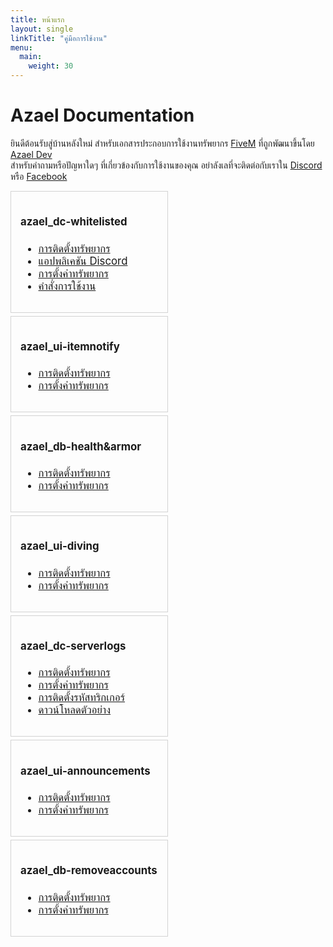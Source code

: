 ```yaml
---
title: หน้าแรก
layout: single
linkTitle: "คู่มือการใช้งาน"
menu:
  main:
    weight: 30
---
```


Azael Documentation
===================

ยินดีต้อนรับสู่บ้านหลังใหม่ สำหรับเอกสารประกอบการใช้งานทรัพยากร [FiveM][fivem] ที่ถูกพัฒนาขึ้นโดย [Azael Dev][home] <br>
สำหรับคำถามหรือปัญหาใดๆ ที่เกี่ยวข้องกับการใช้งานของคุณ อย่าลังเลที่จะติดต่อกับเราใน [Discord][discord] หรือ [Facebook][facebook]

<div style="font-size: 0;">
  <div style="width: 50%; vertical-align: top; display: inline-block; font-size: 1.05rem; padding-right: 5px;">
    <div style="border: 1px solid lightgray; padding: 15px; margin-bottom: 5px;">
      <h4>azael_dc-whitelisted</h4>
      <ul>
        <li><a href="/docs/azael_dc-whitelisted/installation">การติดตั้งทรัพยากร</a></li>
        <li><a href="/docs/azael_dc-whitelisted/application">แอปพลิเคชัน Discord</a></li>
        <li><a href="/docs/azael_dc-whitelisted/config">การตั้งค่าทรัพยากร</a></li>
        <li><a href="/docs/azael_dc-whitelisted/command">คำสั่งการใช้งาน</a></li>
      </ul>
    </div>
    <div style="border: 1px solid lightgray; padding: 15px; margin-bottom: 5px;">
      <h4>azael_ui-itemnotify</h4>
      <ul>
        <li><a href="/docs/azael_ui-itemnotify/installation">การติดตั้งทรัพยากร</a></li>
        <li><a href="/docs/azael_ui-itemnotify/config">การตั้งค่าทรัพยากร</a></li>
      </ul>
    </div>
    <div style="border: 1px solid lightgray; padding: 15px; margin-bottom: 5px;">
      <h4>azael_db-health&armor</h4>
      <ul>
        <li><a href="/docs/azael-db-healandarmor/installation">การติดตั้งทรัพยากร</a></li>
        <li><a href="/docs/azael-db-healandarmor/config">การตั้งค่าทรัพยากร</a></li>
      </ul>
    </div>
    <div style="border: 1px solid lightgray; padding: 15px; margin-bottom: 5px;">
      <h4>azael_ui-diving</h4>
      <ul>
        <li><a href="/docs/azael_ui-diving/installation">การติดตั้งทรัพยากร</a></li>
        <li><a href="/docs/azael_ui-diving/config">การตั้งค่าทรัพยากร</a></li>
      </ul>
    </div>
  </div>
  <div style="width: 50%; vertical-align: top; display: inline-block; font-size: 1.05rem;">
    <div style="border: 1px solid lightgray; padding: 15px; margin-bottom: 5px;">
      <h4>azael_dc-serverlogs</h4>
      <ul>
        <li><a href="/docs/azael_dc-serverlogs/installation">การติดตั้งทรัพยากร</a></li>
        <li><a href="/docs/azael_dc-serverlogs/config">การตั้งค่าทรัพยากร</a></li>
        <li><a href="/docs/azael_dc-serverlogs/triggerevent">การติดตั้งรหัสทริกเกอร์</a></li>
        <li><a href="/docs/azael_dc-serverlogs/download">ดาวน์โหลดตัวอย่าง</a></li>
      </ul>
    </div>
    <div style="border: 1px solid lightgray; padding: 15px; margin-bottom: 5px;">
      <h4>azael_ui-announcements</h4>
      <ul>
        <li><a href="/docs/azael_ui-announcements/installation">การติดตั้งทรัพยากร</a></li>
        <li><a href="/docs/azael_ui-announcements/config">การตั้งค่าทรัพยากร</a></li>
      </ul>
    </div>
    <div style="border: 1px solid lightgray; padding: 15px; margin-bottom: 5px;">
      <h4>azael_db-removeaccounts</h4>
      <ul>
        <li><a href="/docs/azael_db-removeaccounts/installation">การติดตั้งทรัพยากร</a></li>
        <li><a href="/docs/azael_db-removeaccounts/config">การตั้งค่าทรัพยากร</a></li>
      </ul>
    </div>
  </div>
</div>

[home]: https://fivem.azael.dev
[fivem]: https://fivem.net
[discord]: https://discord.gg/Ca5W62f
[facebook]: https://www.facebook.com/AzaelDev.FB
